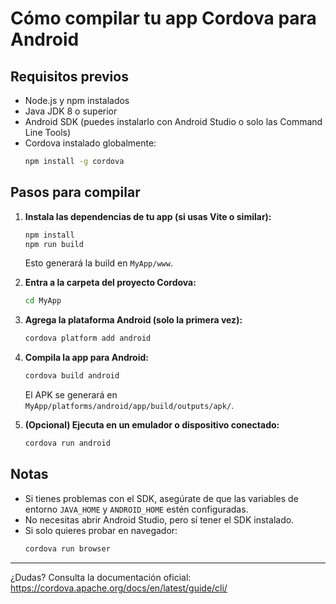 # Cómo compilar tu app Cordova para Android

## Requisitos previos
- Node.js y npm instalados
- Java JDK 8 o superior
- Android SDK (puedes instalarlo con Android Studio o solo las Command Line Tools)
- Cordova instalado globalmente:
  ```sh
  npm install -g cordova
  ```

## Pasos para compilar

1. **Instala las dependencias de tu app (si usas Vite o similar):**
   ```sh
   npm install
   npm run build
   ```
   Esto generará la build en `MyApp/www`.

2. **Entra a la carpeta del proyecto Cordova:**
   ```sh
   cd MyApp
   ```

3. **Agrega la plataforma Android (solo la primera vez):**
   ```sh
   cordova platform add android
   ```

4. **Compila la app para Android:**
   ```sh
   cordova build android
   ```
   El APK se generará en `MyApp/platforms/android/app/build/outputs/apk/`.

5. **(Opcional) Ejecuta en un emulador o dispositivo conectado:**
   ```sh
   cordova run android
   ```

## Notas
- Si tienes problemas con el SDK, asegúrate de que las variables de entorno `JAVA_HOME` y `ANDROID_HOME` estén configuradas.
- No necesitas abrir Android Studio, pero sí tener el SDK instalado.
- Si solo quieres probar en navegador:
  ```sh
  cordova run browser
  ```

---

¿Dudas? Consulta la documentación oficial: https://cordova.apache.org/docs/en/latest/guide/cli/
